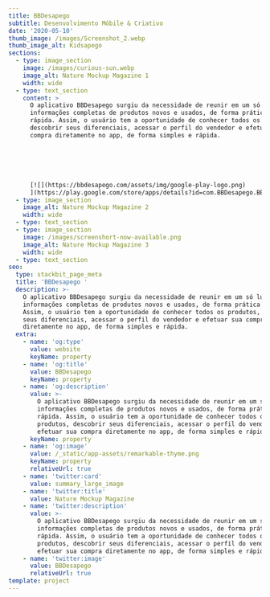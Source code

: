 ```yaml
---
title: BBDesapego
subtitle: Desenvolvimento Móbile & Criativo
date: '2020-05-10'
thumb_image: /images/Screenshot_2.webp
thumb_image_alt: Kidsapego
sections:
  - type: image_section
    image: /images/curious-sun.webp
    image_alt: Nature Mockup Magazine 1
    width: wide
  - type: text_section
    content: >
      O aplicativo BBDesapego surgiu da necessidade de reunir em um só lugar
      informações completas de produtos novos e usados, de forma prática e
      rápida. Assim, o usuário tem a oportunidade de conhecer todos os produtos,
      descobrir seus diferenciais, acessar o perfil do vendedor e efetuar sua
      compra diretamente no app, de forma simples e rápida.






      [![](https://bbdesapego.com/assets/img/google-play-logo.png)
      ](https://play.google.com/store/apps/details?id=com.BBDesapego.BBDesapego)
  - type: image_section
    image_alt: Nature Mockup Magazine 2
    width: wide
  - type: text_section
  - type: image_section
    image: /images/screenshort-now-available.png
    image_alt: Nature Mockup Magazine 3
    width: wide
  - type: text_section
seo:
  type: stackbit_page_meta
  title: 'BBDesapego '
  description: >-
    O aplicativo BBDesapego surgiu da necessidade de reunir em um só lugar
    informações completas de produtos novos e usados, de forma prática e rápida.
    Assim, o usuário tem a oportunidade de conhecer todos os produtos, descobrir
    seus diferenciais, acessar o perfil do vendedor e efetuar sua compra
    diretamente no app, de forma simples e rápida.
  extra:
    - name: 'og:type'
      value: website
      keyName: property
    - name: 'og:title'
      value: BBDesapego
      keyName: property
    - name: 'og:description'
      value: >-
        O aplicativo BBDesapego surgiu da necessidade de reunir em um só lugar
        informações completas de produtos novos e usados, de forma prática e
        rápida. Assim, o usuário tem a oportunidade de conhecer todos os
        produtos, descobrir seus diferenciais, acessar o perfil do vendedor e
        efetuar sua compra diretamente no app, de forma simples e rápida.
      keyName: property
    - name: 'og:image'
      value: /_static/app-assets/remarkable-thyme.png
      keyName: property
      relativeUrl: true
    - name: 'twitter:card'
      value: summary_large_image
    - name: 'twitter:title'
      value: Nature Mockup Magazine
    - name: 'twitter:description'
      value: >-
        O aplicativo BBDesapego surgiu da necessidade de reunir em um só lugar
        informações completas de produtos novos e usados, de forma prática e
        rápida. Assim, o usuário tem a oportunidade de conhecer todos os
        produtos, descobrir seus diferenciais, acessar o perfil do vendedor e
        efetuar sua compra diretamente no app, de forma simples e rápida.
    - name: 'twitter:image'
      value: BBDesapego
      relativeUrl: true
template: project
---
```

